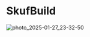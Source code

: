# SkufBuild
![photo_2025-01-27_23-32-50](https://github.com/user-attachments/assets/290ffcfb-5eab-4d66-8330-0826fe617f40)
